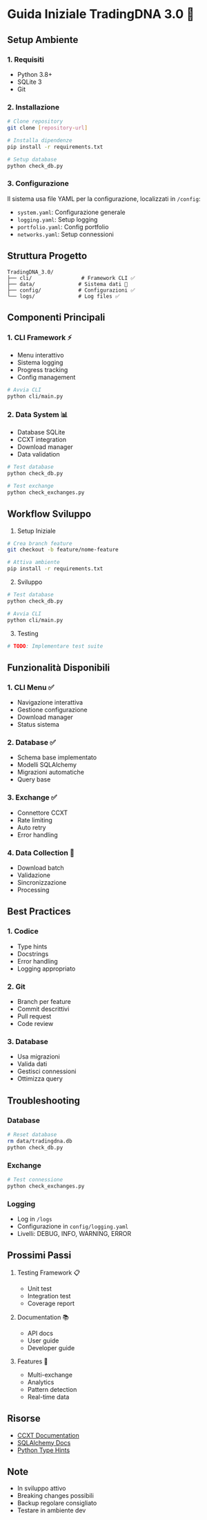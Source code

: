 # Guida Iniziale TradingDNA 3.0 🚀

## Setup Ambiente

### 1. Requisiti
- Python 3.8+
- SQLite 3
- Git

### 2. Installazione
```bash
# Clone repository
git clone [repository-url]

# Installa dipendenze
pip install -r requirements.txt

# Setup database
python check_db.py
```

### 3. Configurazione
Il sistema usa file YAML per la configurazione, localizzati in `/config`:

- `system.yaml`: Configurazione generale
- `logging.yaml`: Setup logging
- `portfolio.yaml`: Config portfolio
- `networks.yaml`: Setup connessioni

## Struttura Progetto

```
TradingDNA_3.0/
├── cli/                # Framework CLI ✅
├── data/              # Sistema dati 🚧
├── config/            # Configurazioni ✅
└── logs/              # Log files ✅
```

## Componenti Principali

### 1. CLI Framework ⚡
- Menu interattivo
- Sistema logging
- Progress tracking
- Config management

```bash
# Avvia CLI
python cli/main.py
```

### 2. Data System 📊
- Database SQLite
- CCXT integration
- Download manager
- Data validation

```bash
# Test database
python check_db.py

# Test exchange
python check_exchanges.py
```

## Workflow Sviluppo

1. Setup Iniziale
```bash
# Crea branch feature
git checkout -b feature/nome-feature

# Attiva ambiente
pip install -r requirements.txt
```

2. Sviluppo
```bash
# Test database
python check_db.py

# Avvia CLI
python cli/main.py
```

3. Testing
```bash
# TODO: Implementare test suite
```

## Funzionalità Disponibili

### 1. CLI Menu ✅
- Navigazione interattiva
- Gestione configurazione
- Download manager
- Status sistema

### 2. Database ✅
- Schema base implementato
- Modelli SQLAlchemy
- Migrazioni automatiche
- Query base

### 3. Exchange ✅
- Connettore CCXT
- Rate limiting
- Auto retry
- Error handling

### 4. Data Collection 🚧
- Download batch
- Validazione
- Sincronizzazione
- Processing

## Best Practices

### 1. Codice
- Type hints
- Docstrings
- Error handling
- Logging appropriato

### 2. Git
- Branch per feature
- Commit descrittivi
- Pull request
- Code review

### 3. Database
- Usa migrazioni
- Valida dati
- Gestisci connessioni
- Ottimizza query

## Troubleshooting

### Database
```bash
# Reset database
rm data/tradingdna.db
python check_db.py
```

### Exchange
```bash
# Test connessione
python check_exchanges.py
```

### Logging
- Log in `/logs`
- Configurazione in `config/logging.yaml`
- Livelli: DEBUG, INFO, WARNING, ERROR

## Prossimi Passi

1. Testing Framework 📋
   - Unit test
   - Integration test
   - Coverage report

2. Documentation 📚
   - API docs
   - User guide
   - Developer guide

3. Features 🚀
   - Multi-exchange
   - Analytics
   - Pattern detection
   - Real-time data

## Risorse

- [CCXT Documentation](https://docs.ccxt.com/)
- [SQLAlchemy Docs](https://docs.sqlalchemy.org/)
- [Python Type Hints](https://docs.python.org/3/library/typing.html)

## Note

- In sviluppo attivo
- Breaking changes possibili
- Backup regolare consigliato
- Testare in ambiente dev
